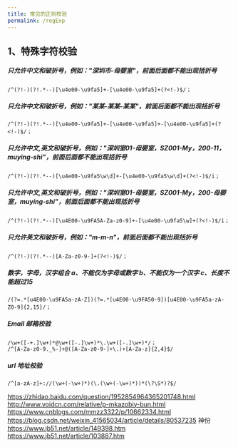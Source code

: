 ```yaml
---
title: 常见的正则校验
permalink: /regExp
---
```

1、特殊字符校验
---
<h5>只允许中文和破折号，例如："深圳市-母婴室"，前面后面都不能出现括折号</h5>

```js{0}
/^(?!-)(?!.*--)[\u4e00-\u9fa5]+-[\u4e00-\u9fa5]+(?<!-)$/；
```

<h5>只允许中文和破折号，例如："某某-某某-某某"，前面后面都不能出现括折号</h5>

```js{0}
/^(?!-)(?!.*--)[\u4e00-\u9fa5]+-[\u4e00-\u9fa5]+-[\u4e00-\u9fa5]+(?<!-)$/；
```

<h5>只允许中文,英文和破折号，例如："深圳室01-母婴室，SZ001-My，200-11，muying-shi"，前面后面都不能出现括折号</h5>

```js{0}
/^(?!-)(?!.*--)[\u4e00-\u9fa5\w\d]+-[\u4e00-\u9fa5\w\d]+(?<!-)$/i；
```

<h5>只允许中文,英文和破折号，例如："深圳室01-母婴室，SZ001-My，200-母婴室，muying-shi"，前面后面都不能出现括折号</h5>

```js{0}
/^(?!-)(?!.*--)[\u4E00-\u9FA5A-Za-z0-9]+-[\u4e00-\u9fa5\w]+(?<!-)$/i；
```

<h5>只允许英文和破折号，例如："m-m-n"，前面后面都不能出现括折号</h5>

```js{0}
/^(?!-)(?!.*--)[A-Za-z0-9-]+(?<!-)$/；
```

<h5>数字，字母，汉字组合  a、不能仅为字母或数字    b、不能仅为一个汉字  c、长度不能超过15</h5>

```js{0}
/(?=.*[u4E00-\u9FA5a-zA-Z])(?=.*[u4E00-\u9FA50-9])[u4E00-\u9FA5a-zA-Z0-9]{2,15}/；
```

<h5>Email 邮箱校验</h5>

```js{0}
/\w+([-+.]\w+)*@\w+([-.]\w+)*\.\w+([-.]\w+)*/；
/^[A-Za-z0-9._%-]+@([A-Za-z0-9-]+\.)+[A-Za-z]{2,4}$/
```

<h5>url 地址校验</h5>

```js{0}
/^[a-zA-z]+://(\w+(-\w+)*)(\.(\w+(-\w+)*))*(\?\S*)?$/
```



https://zhidao.baidu.com/question/1952854964365201748.html
http://www.voidcn.com/relative/p-mkazobiy-bun.html
https://www.cnblogs.com/mmzz3322/p/10662334.html
https://blog.csdn.net/weixin_41565034/article/details/80537235
神份
https://www.jb51.net/article/149398.htm
https://www.jb51.net/article/103887.htm

